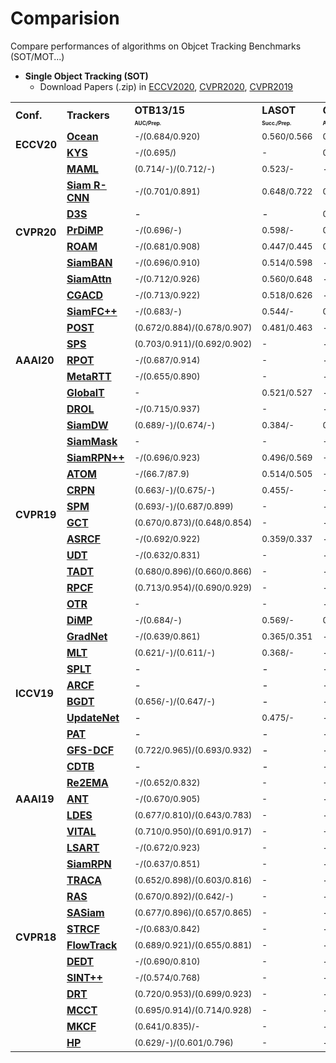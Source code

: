# Comparision
Compare performances of algorithms on Objcet Tracking Benchmarks (SOT/MOT...)

<!-- #### Contents
- [Single Objetc Tracking]() -->


- **Single Object Tracking (SOT)**  
   - Download Papers (.zip) in [ECCV2020](), [CVPR2020](), [CVPR2019]()


<table class="center">
   </font>
<font size="1" face="Courier New" >
   <tr>
      <td rowspan="2";><b>Conf.<b></td>
      <td rowspan="2"><b>Trackers<b></td>
      <td><b>OTB13/15<b></td>
      <td><b>LASOT<b></td>
      <td><b>GOT10K<b></td>
      <td><b>TrackingNet<b></td>
      <td><b>VOT20<b></td>
      <td><b>VOT19<b></td>
      <td><b>VOT18<b></td>
      <td><b>VOT17<b></td>
      <td><b>VOT16<b></td>
      <td><b>UAV123<b></td>
      <td><b>NFS<b></td>
      <td><b>TC128<b></td>
      <td><b>OxUvA<b></td>
      <td><b>VOT18LT<b></td>
   </tr>
   <tr>
      <td><font size="1"> <b><sup>AUC/Prep.<sup><b></td>
      <td><font size="1"> <b><sup>Succ./Prep.<sup><b></td>
      <td><font size="1"> <b><sup>AO/SR0.5/SR0.75<sup><b></td>
      <td><font size="1"> <b><sup>Succ./Prep.<sup><b></td>
      <td><font size="1"> <b><sup>A/R/EAO<sup><b></td>
      <td><font size="1"> <b><sup>A/R/EAO<sup><b></td>
      <td><font size="1"> <b><sup>A/R/EAO<sup><b></td>
      <td><font size="1"> <b><sup>A/R/EAO<sup><b></td>
      <td><font size="1"> <b><sup>A/R/EAO<sup><b></td>
      <td><font size="1"> <b><sup>Succ./Prep.<sup><b></td>
      <td><font size="1"> <b><sup>Succ./Prep.<sup><b></td>
      <td><font size="1"> <b><sup>Succ./Prep.<sup><b></td>
      <td><font size="1"> <b><sup>M/TPR/TNR<sup><b></td>
      <td><font size="1"> <b><sup>Pr/Re<sup><b></td>
   </tr>
   <tr>
      <td rowspan="2"><b>ECCV20<b></td>
      <td><b><a href="https://arxiv.org/pdf/2006.10721.pdf">Ocean</a><b></td>
      <td><sub>-/(0.684/0.920)<sub></td>
      <td><sub>0.560/0.566<sub></td>
      <td><sub>0.611/0.721/-<sub></td>
      <td>-</td>
      <td><sub>0.470/0.715/0.286<sub></td>
      <td><sub>0.594/0.316/0.350<sub></td>
      <td><sub>0.592/0.117/0.489<sub></td>
      <td><sub>-<sub></td>
      <td><sub>-<sub></td>
      <td><sub>-<sub></td>
      <td><sub>-<sub></td>
      <td><sub>-<sub></td>
      <td><sub>-<sub></td>
      <td><sub>-<sub></td>
   </tr>
   <tr>
      <td><b><a href="https://arxiv.org/pdf/2003.11014.pdf">KYS</a><b></td>
      <td><sub>-/(0.695/)<sub></td>
      <td><sub>-<sub></td>
      <td><sub>0.636/0.751/0.515<sub></td>
      <td><sub>0.740/0.688<sub></td>
      <td>-</td>
      <td>-</td>
      <td><sub>0.609/0.143/0.462<sub></td>
      <td>-</td>
      <td>-</td>
      <td>-</td>
      <td><sub>0.635/-<sub></td>
      <td><sub>-<sub></td>
      <td><sub>-<sub></td>
      <td><sub>-<sub></td>
   </tr>
   <!-- <tr>
      <td><b><a href="https://arxiv.org/pdf/1910.08681.pdf">SPARK</a><b></td>
      <td><sub>-/(0.701/0.891)<sub></td>
      <td><sub>0.648/0.722<sub></td>
      <td><sub>0.649/0.728/0.597<sub></td>
      <td><sub>0.812/0.800<sub></td>
      <td>-</td>
      <td>-</td>
      <td><sub>0.609/0.220/0.408<sub></td>
      <td>-</td>
      <td>-</td>
      <td>-</td>
      <td><sub>-<sub></td>
      <td><sub>-<sub></td>
      <td><sub>-<sub></td>
      <td><sub>-<sub></td>
   </tr> -->
   <tr>
      <td rowspan="8"><b>CVPR20<b></td>
      <td><b><a href="https://arxiv.org/pdf/2004.00830v1.pdf">MAML</a><b></td>
      <td><sub>(0.714/-)/(0.712/-)<sub></td>
      <td><sub>0.523/-<sub></td>
      <td>-</td>
      <td><sub>0.757/-<sub></td>
      <td>-</td>
      <td><sub>0.637/0.421/0.295<sub></td>
      <td><sub>0.635/0.220/0.392<sub></td>
      <td>-</td>
      <td>-</td>
      <td>-</td>
      <td>-</td>
      <td>-</td>
      <td><sub>-<sub></td>
      <td><sub>-<sub></td>
   </tr>
   <tr>
      <td><b><a href="https://arxiv.org/pdf/1911.12836.pdf">Siam R-CNN</a><b></td>
      <td><sub>-/(0.701/0.891)<sub></td>
      <td><sub>0.648/0.722<sub></td>
      <td><sub>0.649/0.728/0.597<sub></td>
      <td><sub>0.812/0.800<sub></td>
      <td>-</td>
      <td>-</td>
      <td><sub>0.609/0.220/0.408<sub></td>
      <td>-</td>
      <td>-</td>
      <td><sub>0.649/0.834<sub></td>
      <td><sub>0.639/-<sub></td>
      <td><sub>-<sub></td>
      <td><sub>-<sub></td>
      <td><sub>-<sub></td>
   </tr>
   <tr>
      <td><b><a href="http://arxiv.org/pdf/1911.08862v2.pdf">D3S</a><b></td>
      <td>-</td>
      <td>-</td>
      <td><sub>0.597/0.676/0.462<sub></td>
      <td><sub>0.728/0.664<sub></td>
      <td>-</td>
      <td>-</td>
      <td><sub>0.640/0.150/0.489<sub></td>
      <td>-</td>
      <td><sub>0.660/0.131/0.493<sub></td>
      <td>-</td>
      <td><sub>-<sub></td>
      <td><sub>-<sub></td>
      <td><sub>-<sub></td>
      <td><sub>-<sub></td>
   </tr>
   <tr>
      <td><b><a href="https://arxiv.org/pdf/2003.12565v1.pdf">PrDiMP</a><b></td>
      <td><sub>-/(0.696/-)<sub></td>
      <td><sub>0.598/-<sub></td>
      <td><sub>0.634/0.738/0.543<sub></td>
      <td><sub>0.758/0.704<sub></td>
      <td>-</td>
      <td>-</td>
      <td><sub>0.618/0.165/0.442<sub></td>
      <td>-</td>
      <td>-</td>
      <td><sub>0.680/-<sub></td>
      <td><sub>0.635/-<sub></td>
      <td><sub>-<sub></td>
      <td><sub>-<sub></td>
      <td><sub>-<sub></td>
   </tr>
   <tr>
      <td><b><a href="https://arxiv.org/pdf/1907.12006v3.pdf">ROAM</a><b></td>
      <td><sub>-/(0.681/0.908)<sub></td>
      <td><sub>0.447/0.445<sub></td>
      <td><sub>0.465/0.532/0.236<sub></td>
      <td><sub>0.670/0.623<sub></td>
      <td>-</td>
      <td>-</td>
      <td>-</td>
      <td><sub>0.543/0.195/0.380<sub></td>
      <td><sub>0.599/0.174/0.441<sub></td>
      <td>-</td>
      <td><sub>-<sub></td>
      <td><sub>-<sub></td>
      <td><sub>-<sub></td>
      <td><sub>-<sub></td>
   </tr>
   <tr>
      <td><b><a href="https://arxiv.org/pdf/2003.06761.pdf">SiamBAN</a><b></td>
      <td><sub>-/(0.696/0.910)<sub></td>
      <td><sub>0.514/0.598<sub></td>
      <td>-</td>
      <td>-</td>
      <td>-</td>
      <td><sub>0.602/0.396/0.327<sub></td>
      <td><sub>0.597/0.178/0.452<sub></td>
      <td>-</td>
      <td>-</td>
      <td><sub>0.631/0.833<sub></td>
      <td><sub>0.594/-<sub></td>
      <td><sub>-<sub></td>
      <td><sub>-<sub></td>
      <td><sub>-<sub></td>
   </tr>
   <tr>
      <td><b><a href="https://arxiv.org/pdf/2004.06711v1.pdf">SiamAttn</a><b></td>
      <td><sub>-/(0.712/0.926)<sub></td>
      <td><sub>0.560/0.648<sub></td>
      <td>-</td>
      <td><sub>0.752/-<sub></td>
      <td>-</td>
      <td>-</td>
      <td><sub>0.63/0.16/0.470<sub></td>
      <td>-</td>
      <td><sub>0.68/0.14/0.537<sub></td>
      <td><sub>0.650/0.845<sub></td>
      <td><sub>-<sub></td>
      <td><sub>-<sub></td>
      <td><sub>-<sub></td>
      <td><sub>-<sub></td>
   </tr>
   <tr>
      <td><b><a href="https://openaccess.thecvf.com/content_CVPR_2020/papers/Du_Correlation-Guided_Attention_for_Corner_Detection_Based_Visual_Tracking_CVPR_2020_paper.pdf">CGACD</a><b></td>
      <td><sub>-/(0.713/0.922)<sub></td>
      <td><sub>0.518/0.626<sub></td>
      <td>-</td>
      <td><sub>0.711/0.693<sub></td>
      <td>-</td>
      <td>-</td>
      <td><sub>0.615/0.173/0.449<sub></td>
      <td>-</td>
      <td>-</td>
      <td><sub>0.633/0.833<sub></td>
      <td><sub>-<sub></td>
      <td><sub>-<sub></td>
      <td><sub>-<sub></td>
      <td><sub>-<sub></td>
   </tr>
   <tr>
      <td rowspan="7"><b>AAAI20<b></td>
      <td><b><a href="https://www.aaai.org/Papers/AAAI/2020GB/AAAI-XuY.5104.pdf">SiamFC++</a><b></td>
      <td><sub>-/(0.683/-)<sub></td>
      <td><sub>0.544/-<sub></td>
      <td><sub>0.595/0.695/0.479<sub></td>
      <td><sub>0.754/0.705<sub></td>
      <td>-</td>
      <td><sub>-<sub></td>
      <td><sub>0.587/0.183/0.426<sub></td>
      <td>-</td>
      <td>-</td>
      <td>-</td>
      <td><sub>-<sub></td>
      <td><sub>-<sub></td>
      <td><sub>-<sub></td>
      <td><sub>-<sub></td>
   </tr>
   <tr>
      <td><b><a href="https://aaai.org/Papers/AAAI/2020GB/AAAI-WangN.1288.pdf">POST</a><b></td>
      <td><sub>(0.672/0.884)/(0.678/0.907)<sub></td>
      <td><sub>0.481/0.463<sub></td>
      <td>-</td>
      <td><sub>-<sub></td>
      <td>-</td>
      <td>-</td>
      <td><sub>-<sub></td>
      <td>-</td>
      <td>-</td>
       <td><sub>0.629/0.800<sub></td>
       <td><sub>-<sub></td>
       <td><sub>0.563/0.781<sub></td>
       <td><sub>-<sub></td>
       <td><sub>-<sub></td>
   </tr>
   <tr>
      <td><b><a href="https://arxiv.org/pdf/1912.00597.pdf">SPS</a><b></td>
      <td><sub>(0.703/0.911)/(0.692/0.902)<sub></td>
      <td><sub>-<sub></td>
      <td>-</td>
      <td><sub>-<sub></td>
      <td>-</td>
      <td>-</td>
      <td><sub>0.612/0.169/0.434<sub></td>
      <td>-</td>
      <td><sub>0.625/0.158/0.459<sub></td>
       <td><sub>-<sub></td>
       <td><sub>0.600/-<sub></td>
       <td><sub>-<sub></td>
       <td><sub>-<sub></td>
       <td><sub>-<sub></td>
   </tr>
   <tr>
      <td><b><a href="https://www.aiide.org/ojs/index.php/AAAI/article/view/6956/6810">RPOT</a><b></td>
      <td><sub>-/(0.687/0.914)<sub></td>
      <td><sub>-<sub></td>
      <td>-</td>
      <td><sub>-<sub></td>
      <td>-</td>
      <td>-</td>
      <td><sub>-<sub></td>
      <td>-</td>
      <td>-</td>
      <td><sub>-<sub></td>
      <td><sub>-<sub></td>
      <td><sub>-<sub></td>
      <td><sub>-<sub></td>
      <td><sub>-<sub></td>
   </tr>
   <tr>
      <td><b><a href="https://arxiv.org/pdf/1911.11170.pdf">MetaRTT</a><b></td>
      <td><sub>-/(0.655/0.890)<sub></td>
      <td><sub>-<sub></td>
      <td>-</td>
      <td><sub>-<sub></td>
      <td>-</td>
      <td>-</td>
      <td><sub>-<sub></td>
      <td>-</td>
      <td><sub>-/-/0.346<sub></td>
      <td><sub>0.569/0.809<sub></td>
      <td><sub>-<sub></td>
      <td><sub>0.597/0.800<sub></td>
      <td><sub>-<sub></td>
      <td><sub>-<sub></td>
   </tr>
   <tr>
      <td><b><a href="https://arxiv.org/pdf/1912.08531.pdf">GlobalT</a><b></td>
      <td><sub>-<sub></td>
      <td><sub>0.521/0.527<sub></td>
      <td>-</td>
      <td><sub>0.704/0.656<sub></td>
      <td>-</td>
      <td>-</td>
      <td><sub>-<sub></td>
      <td>-</td>
      <td>-</td>
      <td><sub>-<sub></td>
      <td><sub>-<sub></td>
      <td><sub>-<sub></td>
      <td><sub>0.603/0.574/0.633<sub></td>
      <td><sub>-<sub></td>
   </tr>
   <tr>
      <td><b><a href="https://arxiv.org/pdf/1909.02959.pdf">DROL</a><b></td>
      <td><sub>-/(0.715/0.937)<sub></td>
      <td><sub>-<sub></td>
      <td>-</td>
      <td><sub>0.746/0.708<sub></td>
      <td>-</td>
      <td>-</td>
      <td><sub>0.616/-/0.481<sub></td>
      <td>-</td>
      <td>-</td>
      <td><sub>0.652/0.855<sub></td>
      <td><sub>-<sub></td>
      <td><sub>-<sub></td>
      <td><sub>-<sub></td>
      <td><sub>0.687/0.650<sub></td>
   </tr>
   <tr>
      <td rowspan="12"><b>CVPR19<b></td>
      <td><b><a href="http://openaccess.thecvf.com/content_CVPR_2019/papers/Zhang_Deeper_and_Wider_Siamese_Networks_for_Real-Time_Visual_Tracking_CVPR_2019_paper.pdf">SiamDW</a><b></td>
      <td><sub>(0.689/-)/(0.674/-)<sub></td>
      <td><sub>0.384/-<sub></td>
      <td><sub>0.416/-/-<sub></td>
      <td><sub>-<sub></td>
      <td><sub>-<sub></td>
      <td><sub>-/-/0.242<sub></td>
      <td><sub>-/-/0.270<sub></td>
      <td><sub>-/-/0.246<sub></td>
      <td><sub>-/-/0.304<sub></td>
      <td>-</td>
      <td><sub>-<sub></td>
      <td><sub>-<sub></td>
      <td><sub>-<sub></td>
      <td><sub>-<sub></td>
   </tr>
   <tr>
      <td><b><a href="https://arxiv.org/pdf/1812.05050.pdf">SiamMask</a><b></td>
      <td><sub>-<sub></td>
      <td><sub>-<sub></td>
      <td><sub>-<sub></td>
      <td><sub>-<sub></td>
      <td><sub>-<sub></td>
      <td><sub>-<sub></td>
      <td><sub>0.642/0.295/0.387<sub></td>
      <td><sub>-<sub></td>
      <td><sub>0.670/0.233/0.442<sub></td>
       <td>-</td>
       <td><sub>-<sub></td>
       <td><sub>-<sub></td>
       <td><sub>-<sub></td>
       <td><sub>-<sub></td>
   </tr>
   <tr>
      <td><b><a href="http://openaccess.thecvf.com/content_CVPR_2019/papers/Li_SiamRPN_Evolution_of_Siamese_Visual_Tracking_With_Very_Deep_Networks_CVPR_2019_paper.pdf">SiamRPN++</a><b></td>
      <td><sub>-/(0.696/0.923)<sub></td>
      <td><sub>0.496/0.569<sub></td>
      <td><sub>-<sub></td>
      <td><sub>0.733/0.694<sub></td>
      <td><sub>-<sub></td>
      <td><sub>-<sub></td>
      <td><sub>0.600/0.234/0.414<sub></td>
      <td><sub>-<sub></td>
      <td><sub>-<sub></td>
      <td><sub>0.613/0.807<sub></td>
      <td><sub>-<sub></td>
      <td><sub>-<sub></td>
      <td><sub>-<sub></td>
      <td><sub>-<sub></td>
   </tr>
   <tr>
      <td><b><a href="http://openaccess.thecvf.com/content_CVPR_2019/papers/Danelljan_ATOM_Accurate_Tracking_by_Overlap_Maximization_CVPR_2019_paper.pdf">ATOM</a><b></td>
      <td><sub>-/(66.7/87.9)<sub></td>
      <td><sub>0.514/0.505<sub></td>
      <td><sub>-<sub></td>
      <td><sub>0.703/0.648<sub></td>
      <td>-</td>
      <td>-</td>
      <td><sub>0.590/0.204/0.401<sub></td>
      <td>-</td>
      <td>-</td>
      <td><sub>0.650/-<sub></td>
      <td><sub>0.590/-<sub></td>
      <td><sub>-<sub></td>
      <td><sub>-<sub></td>
      <td><sub>-<sub></td>
   </tr>
   <tr>
      <td><b><a href="http://openaccess.thecvf.com/content_CVPR_2019/papers/Fan_Siamese_Cascaded_Region_Proposal_Networks_for_Real-Time_Visual_Tracking_CVPR_2019_paper.pdf">CRPN</a><b></td>
      <td><sub>(0.663/-)/(0.675/-)<sub></td>
      <td><sub>0.455/-<sub></td>
      <td><sub>-<sub></td>
      <td><sub>0.669/0.619<sub></td>
      <td>-</td>
      <td>-</td>
      <td>-</td>
      <td><sub>-/-/0.273<sub></td>
      <td><sub>0.594/-/0.363<sub></td>
      <td>-</td>
      <td><sub>-<sub></td>
      <td><sub>-<sub></td>
      <td><sub>-<sub></td>
      <td><sub>-<sub></td>
   </tr>
   <tr>
      <td><b><a href="http://openaccess.thecvf.com/content_CVPR_2019/papers/Wang_SPM-Tracker_Series-Parallel_Matching_for_Real-Time_Visual_Object_Tracking_CVPR_2019_paper.pdf">SPM</a><b></td>
      <td><sub>(0.693/-)/(0.687/0.899)<sub></td>
      <td><sub>-<sub></td>
      <td>-</td>
      <td><sub>-<sub></td>
      <td>-</td>
      <td>-</td>
      <td><sub>-<sub></td>
      <td><sub>0.580/0.300/0.338<sub></td>
      <td><sub>0.620/0.210/0.434<sub></td>
      <td><sub>-<sub></td>
      <td><sub>-<sub></td>
      <td><sub>-<sub></td>
      <td><sub>-<sub></td>
      <td><sub>-<sub></td>
   </tr>

   <tr>
      <td><b><a href="http://openaccess.thecvf.com/content_CVPR_2019/papers/Gao_Graph_Convolutional_Tracking_CVPR_2019_paper.pdf">GCT</a><b></td>
      <td><sub>(0.670/0.873)/(0.648/0.854)<sub></td>
      <td><sub>-<sub></td>
      <td>-</td>
      <td>-</td>
      <td>-</td>
      <td><sub>-<sub></td>
      <td><sub>-<sub></td>
      <td><sub>-/-/0.269<sub></td>
      <td>-</td>
      <td><sub>0.508/0.732<sub></td>
      <td><sub>-<sub></td>
      <td><sub>-<sub></td>
      <td><sub>-<sub></td>
      <td><sub>-<sub></td>
   </tr>
   <tr>
      <td><b><a href="http://openaccess.thecvf.com/content_CVPR_2019/papers/Dai_Visual_Tracking_via_Adaptive_Spatially-Regularized_Correlation_Filters_CVPR_2019_paper.pdf">ASRCF</a><b></td>
      <td><sub>-/(0.692/0.922)<sub></td>
      <td class="red"><sub>0.359/0.337<sub></td>
      <td>-</td>
      <td><sub>-<sub></td>
      <td>-</td>
      <td>-</td>
      <td><sub>-<sub></td>
      <td><sub>0.494/0.234/0.328<sub></td>
      <td><sub>0.563/0.187/0..391<sub></td>
       <td>-</td>
       <td><sub>-<sub></td>
       <td><sub>0.603/0.825<sub></td>
       <td><sub>-<sub></td>
       <td><sub>-<sub></td>
   </tr>
   <tr>
      <td><b><a href="https://arxiv.org/pdf/1904.01828.pdf">UDT</a><b></td>
      <td><sub>-/(0.632/0.831)<sub></td>
      <td><sub>-<sub></td>
      <td>-</td>
      <td><sub>-<sub></td>
      <td>-</td>
      <td>-</td>
      <td><sub>-<sub></td>
      <td>-</td>
      <td><sub>0.53/-/0.301<sub></td>
      <td><sub>-<sub></td>
      <td><sub>-<sub></td>
      <td><sub>0.541/0.717<sub></td>
      <td><sub>-<sub></td>
      <td><sub>-<sub></td>
   </tr>
   <tr>
      <td><b><a href="https://arxiv.org/pdf/1904.01772.pdf">TADT</a><b></td>
      <td><sub>(0.680/0.896)/(0.660/0.866)<sub></td>
      <td><sub>-<sub></td>
      <td>-</td>
      <td><sub>-<sub></td>
      <td>-</td>
      <td>-</td>
      <td><sub>-<sub></td>
      <td>-</td>
      <td><sub>0.550/-/0.299<sub></td>
      <td><sub>-<sub></td>
      <td><sub>-<sub></td>
      <td><sub>0.562/-<sub></td>
      <td><sub>-<sub></td>
      <td><sub>-<sub></td>
   </tr>
   <tr>
      <td><b><a href="http://openaccess.thecvf.com/content_CVPR_2019/papers/Sun_ROI_Pooled_Correlation_Filters_for_Visual_Tracking_CVPR_2019_paper.pdf">RPCF</a><b></td>
      <td><sub>(0.713/0.954)/(0.690/0.929)<sub></td>
      <td><sub>-<sub></td>
      <td>-</td>
      <td><sub>-<sub></td>
      <td>-</td>
      <td>-</td>
      <td><sub>-<sub></td>
      <td><sub>0.500/0.234/0.316<sub></td>
      <td><sub>-<sub></td>
      <td><sub>-<sub></td>
      <td><sub>-<sub></td>
      <td><sub><sub></td>
      <td><sub>-<sub></td>
      <td><sub>-<sub></td>
   </tr>
   <tr>
      <td><b><a href="http://openaccess.thecvf.com/content_CVPR_2019/papers/Kart_Object_Tracking_by_Reconstruction_With_View-Specific_Discriminative_Correlation_Filters_CVPR_2019_paper.pdf">OTR</a><b></td>
      <td><sub>-<sub></td>
      <td><sub>-<sub></td>
      <td>-</td>
      <td><sub>-<sub></td>
      <td>-</td>
      <td>-</td>
      <td><sub>-<sub></td>
      <td><sub>-<sub></td>
      <td><sub>-<sub></td>
      <td><sub>-<sub></td>
      <td><sub>-<sub></td>
      <td><sub><sub></td>
      <td><sub>-<sub></td>
      <td><sub>-<sub></td>
   </tr>
   <tr>
      <td rowspan="10"><b>ICCV19<b></td>
      <td><b><a href="http://openaccess.thecvf.com/content_ICCV_2019/papers/Bhat_Learning_Discriminative_Model_Prediction_for_Tracking_ICCV_2019_paper.pdf">DiMP</a><b></td>
      <td><sub>-/(0.684/-)<sub></td>
      <td><sub>0.569/-<sub></td>
      <td><sub>0.611/0.717/0.492<sub></td>
      <td><sub>0.740/0.687<sub></td>
      <td>-</td>
      <td>-</td>
      <td><sub>0.597/0.153/0.440<sub></td>
      <td>-</td>
      <td>-</td>
      <td><sub>0.654/-<sub></td>
      <td><sub>0.620/-<sub></td>
      <td>-</td>
      <td>-</td>
      <td>-</td>
   </tr>
   <tr>
      <td><b><a href="http://openaccess.thecvf.com/content_ICCV_2019/papers/Li_GradNet_Gradient-Guided_Network_for_Visual_Object_Tracking_ICCV_2019_paper.pdf">GradNet</a><b></td>
      <td><sub>-/(0.639/0.861)<sub></td>
      <td><sub>0.365/0.351<sub></td>
      <td>-</td>
      <td>-</td>
      <td>-</td>
      <td>-</td>
      <td>-</td>
      <td><sub>0.507/0.375/0.247<sub></td>
      <td>-</td>
      <td>-</td>
      <td>-</td>
      <td>-</td>
      <td>-</td>
      <td>-</td>
   </tr>
   <tr>
      <td><b><a href="http://openaccess.thecvf.com/content_ICCV_2019/papers/Choi_Deep_Meta_Learning_for_Real-Time_Target-Aware_Visual_Tracking_ICCV_2019_paper.pdf">MLT</a><b></td>
      <td><sub>(0.621/-)/(0.611/-)<sub></td>
      <td><sub>0.368/-<sub></td>
      <td>-</td>
      <td>-</td>
      <td>-</td>
      <td>-</td>
      <td>-</td>
      <td>-</td>
      <td>-</td>
      <td>-</td>
      <td>-</td>
      <td><sub>0.498/-<sub></td>
      <td>-</td>
      <td>-</td>
   </tr>
   <tr>
      <td><b><a href="http://openaccess.thecvf.com/content_ICCV_2019/papers/Yan_Skimming-Perusal_Tracking_A_Framework_for_Real-Time_and_Robust_Long-Term_Tracking_ICCV_2019_paper.pdf">SPLT</a><b></td>
      <td>-</td>
      <td>-</td>
      <td>-</td>
      <td>-</td>
      <td>-</td>
      <td>-</td>
      <td>-</td>
      <td>-</td>
      <td>-</td>
      <td>-</td>
      <td>-</td>
      <td>-</td>
      <td><sub>0.622/0.498/0.776<sub></td>
      <td><sub>0.633/0.600<sub></td>
   </tr>
   <tr>
      <td><b><a href="http://openaccess.thecvf.com/content_ICCV_2019/papers/Huang_Learning_Aberrance_Repressed_Correlation_Filters_for_Real-Time_UAV_Tracking_ICCV_2019_paper.pdf">ARCF</a><b></td>
      <td>-</td>
      <td>-</td>
      <td>-</td>
      <td>-</td>
      <td>-</td>
      <td>-</td>
      <td>-</td>
      <td>-</td>
      <td>-</td>
      <td><sub>0.473/0.666<sub></td>
      <td>-</td>
      <td>-</td>
      <td>-</td>
      <td>-</td>
   </tr>
   <tr>
      <td><b><a href="http://openaccess.thecvf.com/content_ICCV_2019/papers/Huang_Bridging_the_Gap_Between_Detection_and_Tracking_A_Unified_Approach_ICCV_2019_paper.pdf">BGDT</a><b></td>
      <td><sub>(0.656/-)/(0.647/-)<sub></td>
      <td>-</td>
      <td>-</td>
      <td>-</td>
      <td>-</td>
      <td>-</td>
      <td>-</td>
      <td>-</td>
      <td>-</td>
      <td><sub>0.586/-<sub></td>
      <td><sub>0.515/-<sub></td>
      <td>-</td>
      <td>-</td>
      <td>-</td>
   </tr>
   <tr>
      <td><b><a href="http://openaccess.thecvf.com/content_ICCV_2019/papers/Zhang_Learning_the_Model_Update_for_Siamese_Trackers_ICCV_2019_paper.pdf">UpdateNet</a><b></td>
      <td>-</td>
      <td><sub>0.475/-<sub></td>
      <td>-</td>
      <td><sub>0.677/0.625<sub></td>
      <td>-</td>
      <td>-</td>
      <td>-/-/0.393</td>
      <td>-</td>
      <td><sub>0.610/0.206/0.481<sub></td>
      <td>-</td>
      <td>-</td>
      <td>-</td>
      <td>-</td>
      <td>-</td>
   </tr>
   <tr>
      <td><b><a href="http://openaccess.thecvf.com/content_ICCV_2019/papers/Wiyatno_Physical_Adversarial_Textures_That_Fool_Visual_Object_Tracking_ICCV_2019_paper.pdf">PAT</a><b></td>
      <td>-</td>
      <td>-</td>
      <td>-</td>
      <td>-</td>
      <td>-</td>
      <td>-</td>
      <td>-</td>
      <td>-</td>
      <td>-</td>
      <td>-</td>
      <td>-</td>
      <td>-</td>
      <td>-</td>
      <td>-</td>
   </tr>
   <tr>
      <td><b><a href="http://openaccess.thecvf.com/content_ICCV_2019/papers/Xu_Joint_Group_Feature_Selection_and_Discriminative_Filter_Learning_for_Robust_ICCV_2019_paper.pdf">GFS-DCF</a><b></td>
      <td><sub>(0.722/0.965)/(0.693/0.932)<sub></td>
      <td>-</td>
      <td>-</td>
      <td><sub>0.6090/0.5657<sub></td>
      <td>-</td>
      <td>-</td>
      <td><sub>0.511/0.143/0.397<sub></td>
      <td>-</td>
      <td>-</td>
      <td>-</td>
      <td>-</td>
      <td>-</td>
      <td>-</td>
      <td>-</td>
   </tr>
   <tr>
      <td><b><a href="http://openaccess.thecvf.com/content_ICCV_2019/papers/Lukezic_CDTB_A_Color_and_Depth_Visual_Object_Tracking_Dataset_and_ICCV_2019_paper.pdf">CDTB</a><b></td>
      <td>-</td>
      <td>-</td>
      <td>-</td>
      <td>-</td>
      <td>-</td>
      <td>-</td>
      <td>-</td>
      <td>-</td>
      <td>-</td>
      <td>-</td>
      <td>-</td>
      <td>-</td>
      <td>-</td>
      <td>-</td>
   </tr>
   <tr>
      <td rowspan="3"><b>AAAI19<b></td>
      <td><b><a href="https://www.aaai.org/ojs/index.php/AAAI/article/view/4862/4735">Re2EMA</a><b></td>
      <td><sub>-/(0.652/0.832)<sub></td>
      <td><sub>-<sub></td>
      <td><sub>-<sub></td>
      <td><sub>-<sub></td>
      <td>-</td>
      <td><sub>-<sub></td>
      <td><sub>-<sub></td>
      <td>-</td>
      <td>-</td>
      <td>-</td>
      <td><sub>-<sub></td>
      <td><sub>0.521/0.695<sub></td>
      <td><sub>-<sub></td>
      <td><sub>-<sub></td>
   </tr>
   <tr>
      <td><b><a href="https://faculty.ucmerced.edu/mhyang/papers/aaai2019_tracking.pdf">ANT</a><b></td>
      <td><sub>-/(0.670/0.905)<sub></td>
      <td><sub>-<sub></td>
      <td>-</td>
      <td><sub>-<sub></td>
      <td>-</td>
      <td>-</td>
      <td><sub>-<sub></td>
      <td>-</td>
      <td>-</td>
       <td><sub>-<sub></td>
       <td><sub>-<sub></td>
       <td><sub>-<sub></td>
       <td><sub>-<sub></td>
       <td><sub>-<sub></td>
   </tr>
   <tr>
      <td><b><a href="https://arxiv.org/pdf/1712.05231.pdf">LDES</a><b></td>
      <td><sub>(0.677/0.810)/(0.643/0.783)<sub></td>
      <td><sub>-<sub></td>
      <td>-</td>
      <td><sub>-<sub></td>
      <td>-</td>
      <td>-</td>
      <td><sub>-<sub></td>
      <td>-</td>
      <td><sub>-<sub></td>
       <td><sub>-<sub></td>
       <td><sub>-<sub></td>
       <td><sub>-<sub></td>
       <td><sub>-<sub></td>
       <td><sub>-<sub></td>
   </tr>
   <tr>
      <td rowspan="15"><b>CVPR18<b></td>
      <td><b><a href="https://openaccess.thecvf.com/content_cvpr_2018/papers/Song_VITAL_VIsual_Tracking_CVPR_2018_paper.pdf">VITAL</a><b></td>
      <td><sub>(0.710/0.950)/(0.691/0.917)<sub></td>
      <td><sub>-<sub></td>
      <td><sub>-<sub></td>
      <td><sub>-<sub></td>
      <td>-</td>
      <td><sub>-<sub></td>
      <td><sub>-<sub></td>
      <td>-</td>
      <td>-/-/0.323</td>
      <td>-</td>
      <td><sub>-<sub></td>
      <td><sub>-<sub></td>
      <td><sub>-<sub></td>
      <td><sub>-<sub></td>
   </tr>
   <tr>
      <td><b><a href="https://openaccess.thecvf.com/content_cvpr_2018/papers/Sun_Learning_Spatial-Aware_Regressions_CVPR_2018_paper.pdf">LSART</a><b></td>
      <td><sub>-/(0.672/0.923)<sub></td>
      <td><sub>-<sub></td>
      <td>-</td>
      <td><sub>-<sub></td>
      <td>-</td>
      <td>-</td>
      <td><sub>-<sub></td>
      <td>0.493/0.218/0.323</td>
      <td>-</td>
       <td><sub>-<sub></td>
       <td><sub>-<sub></td>
       <td><sub>-<sub></td>
       <td><sub>-<sub></td>
       <td><sub>-<sub></td>
   </tr>
   <tr>
      <td><b><a href="https://openaccess.thecvf.com/content_cvpr_2018/papers/Li_High_Performance_Visual_CVPR_2018_paper.pdf">SiamRPN</a><b></td>
      <td><sub>-/(0.637/0.851)<sub></td>
      <td><sub>-<sub></td>
      <td>-</td>
      <td><sub>-<sub></td>
      <td>-</td>
      <td>-</td>
      <td><sub>-<sub></td>
      <td>-/-/0.243</td>
      <td><sub>0.56/-/0.344<sub></td>
       <td><sub>-<sub></td>
       <td><sub>-<sub></td>
       <td><sub>-<sub></td>
       <td><sub>-<sub></td>
       <td><sub>-<sub></td>
   </tr>
   <tr>
      <td><b><a href="https://openaccess.thecvf.com/content_cvpr_2018/papers/Choi_Context-Aware_Deep_Feature_CVPR_2018_paper.pdf">TRACA</a><b></td>
      <td><sub>(0.652/0.898)/(0.603/0.816)<sub></td>
      <td><sub>-<sub></td>
      <td>-</td>
      <td><sub>-<sub></td>
      <td>-</td>
      <td>-</td>
      <td><sub>-<sub></td>
      <td>-</td>
      <td><sub>-<sub></td>
       <td><sub>-<sub></td>
       <td><sub>-<sub></td>
       <td><sub>-<sub></td>
       <td><sub>-<sub></td>
       <td><sub>-<sub></td>
   </tr>
   <tr>
      <td><b><a href="https://openaccess.thecvf.com/content_cvpr_2018/papers/Wang_Learning_Attentions_Residual_CVPR_2018_paper.pdf">RAS</a><b></td>
      <td><sub>(0.670/0.892)/(0.642/-)<sub></td>
      <td><sub>-<sub></td>
      <td>-</td>
      <td><sub>-<sub></td>
      <td>-</td>
      <td>-</td>
      <td><sub>-<sub></td>
      <td><sub>-/-/0.283<sub></td>
      <td><sub>-<sub></td>
       <td><sub>-<sub></td>
       <td><sub>-<sub></td>
       <td><sub>-<sub></td>
       <td><sub>-<sub></td>
       <td><sub>-<sub></td>
   </tr>
   <tr>
      <td><b><a href="https://openaccess.thecvf.com/content_cvpr_2018/papers/He_A_Twofold_Siamese_CVPR_2018_paper.pdf">SASiam</a><b></td>
      <td><sub>(0.677/0.896)/(0.657/0.865)<sub></td>
      <td><sub>-<sub></td>
      <td>-</td>
      <td><sub>-<sub></td>
      <td>-</td>
      <td>-</td>
      <td><sub>-<sub></td>
      <td><sub>0.500/0.459/0.236<sub></td>
      <td><sub>0.540/-/0.291<sub></td>
       <td><sub>-<sub></td>
       <td><sub>-<sub></td>
       <td><sub>-<sub></td>
       <td><sub>-<sub></td>
       <td><sub>-<sub></td>
   </tr>
   <tr>
      <td><b><a href="https://openaccess.thecvf.com/content_cvpr_2018/papers/Li_Learning_Spatial-Temporal_Regularized_CVPR_2018_paper.pdf">STRCF</a><b></td>
      <td><sub>-/(0.683/0.842)<sub></td>
      <td><sub>-<sub></td>
      <td>-</td>
      <td><sub>-<sub></td>
      <td>-</td>
      <td>-</td>
      <td><sub>-<sub></td>
      <td>-</td>
      <td><sub>0.550/-/0.313<sub></td>
       <td><sub>-<sub></td>
       <td><sub>-<sub></td>
       <td><sub>0.601/-<sub></td>
       <td><sub>-<sub></td>
       <td><sub>-<sub></td>
   </tr>
   <tr>
      <td><b><a href="https://openaccess.thecvf.com/content_cvpr_2018/papers/Zhu_End-to-End_Flow_Correlation_CVPR_2018_paper.pdf">FlowTrack</a><b></td>
      <td><sub>(0.689/0.921)/(0.655/0.881)<sub></td>
      <td><sub>-<sub></td>
      <td>-</td>
      <td><sub>-<sub></td>
      <td>-</td>
      <td>-</td>
      <td><sub>-<sub></td>
      <td>-</td>
      <td><sub>0.570/-/0.341<sub></td>
       <td><sub>-<sub></td>
       <td><sub>-<sub></td>
       <td><sub>-<sub></td>
       <td><sub>-<sub></td>
       <td><sub>-<sub></td>
   </tr>
   <tr>
      <td><b><a href="https://openaccess.thecvf.com/content_cvpr_2018/papers/Meshgi_Efficient_Diverse_Ensemble_CVPR_2018_paper.pdf">DEDT</a><b></td>
      <td><sub>-/(0.690/0.810)<sub></td>
      <td><sub>-<sub></td>
      <td>-</td>
      <td><sub>-<sub></td>
      <td>-</td>
      <td>-</td>
      <td><sub>-<sub></td>
      <td>-</td>
      <td><sub>-<sub></td>
       <td><sub>-<sub></td>
       <td><sub>-<sub></td>
       <td><sub>-<sub></td>
       <td><sub>-<sub></td>
       <td><sub>-<sub></td>
   </tr>
   <tr>
      <td><b><a href="https://openaccess.thecvf.com/content_cvpr_2018/papers/Wang_SINT_Robust_Visual_CVPR_2018_paper.pdf">SINT++</a><b></td>
      <td><sub>-/(0.574/0.768)<sub></td>
      <td><sub>-<sub></td>
      <td>-</td>
      <td><sub>-<sub></td>
      <td>-</td>
      <td>-</td>
      <td><sub>-<sub></td>
      <td>-</td>
      <td><sub>-<sub></td>
       <td><sub>-<sub></td>
       <td><sub>-<sub></td>
       <td><sub>-<sub></td>
       <td><sub>-<sub></td>
       <td><sub>-<sub></td>
   </tr>
   <tr>
      <td><b><a href="https://openaccess.thecvf.com/content_cvpr_2018/papers/Sun_Correlation_Tracking_via_CVPR_2018_paper.pdf">DRT</a><b></td>
      <td><sub>(0.720/0.953)/(0.699/0.923)<sub></td>
      <td><sub>-<sub></td>
      <td>-</td>
      <td><sub>-<sub></td>
      <td>-</td>
      <td>-</td>
      <td><sub>-<sub></td>
      <td>-</td>
      <td><sub>-<sub></td>
       <td><sub>-<sub></td>
       <td><sub>-<sub></td>
       <td><sub>-<sub></td>
       <td><sub>-<sub></td>
       <td><sub>-<sub></td>
   </tr>
   <tr>
      <td><b><a href="https://openaccess.thecvf.com/content_cvpr_2018/papers/Wang_Multi-Cue_Correlation_Filters_CVPR_2018_paper.pdf">MCCT</a><b></td>
      <td><sub>(0.695/0.914)/(0.714/0.928)<sub></td>
      <td><sub>-<sub></td>
      <td>-</td>
      <td><sub>-<sub></td>
      <td>-</td>
      <td>-</td>
      <td><sub>-<sub></td>
      <td>-</td>
      <td><sub>0.580/-/0.393<sub></td>
       <td><sub>-<sub></td>
       <td><sub>-<sub></td>
       <td><sub>0.596/0.797<sub></td>
       <td><sub>-<sub></td>
       <td><sub>-<sub></td>
   </tr>
   <tr>
      <td><b><a href="https://openaccess.thecvf.com/content_cvpr_2018/papers/Tang_High-Speed_Tracking_With_CVPR_2018_paper.pdf">MKCF</a><b></td>
      <td><sub>(0.641/0.835)/-<sub></td>
      <td><sub>-<sub></td>
      <td>-</td>
      <td><sub>-<sub></td>
      <td>-</td>
      <td>-</td>
      <td><sub>-<sub></td>
      <td>-</td>
      <td><sub>-<sub></td>
       <td><sub>-<sub></td>
       <td><sub>0.455/0.532<sub></td>
       <td><sub>-<sub></td>
       <td><sub>-<sub></td>
       <td><sub>-<sub></td>
   </tr>
   <tr>
      <td><b><a href="https://openaccess.thecvf.com/content_cvpr_2018/papers/Dong_Hyperparameter_Optimization_for_CVPR_2018_paper.pdf">HP</a><b></td>
      <td><sub>(0.629/-)/(0.601/0.796)<sub></td>
      <td><sub>-<sub></td>
      <td>-</td>
      <td><sub>-<sub></td>
      <td>-</td>
      <td>-</td>
      <td><sub>-<sub></td>
      <td>-</td>
      <td><sub>-<sub></td>
       <td><sub>-<sub></td>
       <td><sub>-<sub></td>
       <td><sub>-<sub></td>
       <td><sub>-<sub></td>
       <td><sub>-<sub></td>
   </tr>


</table></font>

